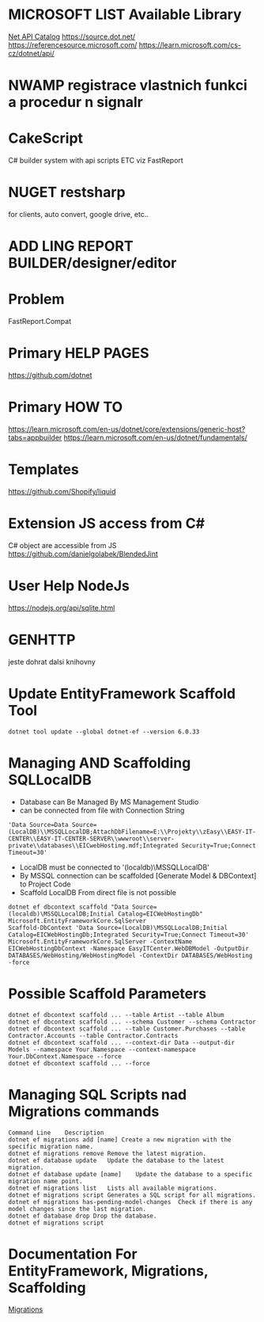 ﻿# MICROSOFT LIST Available Library

[Net API Catalog](https://apisof.net/catalog)
https://source.dot.net/
https://referencesource.microsoft.com/
https://learn.microsoft.com/cs-cz/dotnet/api/



# NWAMP registrace vlastnich funkci a procedur n signalr


# CakeScript 
C# builder system with api scripts ETC
viz FastReport

# NUGET restsharp
for clients, auto convert, google drive, etc..

# ADD LING REPORT BUILDER/designer/editor



# Problem 
FastReport.Compat

# Primary HELP PAGES
https://github.com/dotnet

# Primary HOW TO
https://learn.microsoft.com/en-us/dotnet/core/extensions/generic-host?tabs=appbuilder
https://learn.microsoft.com/en-us/dotnet/fundamentals/

# Templates 
https://github.com/Shopify/liquid

# Extension JS access from C#

C# object are accessible from JS
https://github.com/danielgolabek/BlendedJint

# User Help NodeJs
https://nodejs.org/api/sqlite.html



# GENHTTP 
jeste dohrat dalsi knihovny



# Update EntityFramework Scaffold Tool   

`````         
dotnet tool update --global dotnet-ef --version 6.0.33   
`````        

# Managing AND Scaffolding SQLLocalDB 

- Database can Be Managed By MS Management Studio
- can be connected from file with Connection String

````        
'Data Source=Data Source=(LocalDB)\\MSSQLLocalDB;AttachDbFilename=E:\\Projekty\\zEasy\\EASY-IT-CENTER\\EASY-IT-CENTER-SERVER\\wwwroot\\server-private\\databases\\EICwebHosting.mdf;Integrated Security=True;Connect Timeout=30'

````        

- LocalDB must be connected to '(localdb)\MSSQLLocalDB'   
- By MSSQL connection can be scaffolded [Generate Model & DBContext] to Project Code
- Scaffold LocalDB From direct file is not possible    

`````    
dotnet ef dbcontext scaffold "Data Source=(localdb)\MSSQLLocalDB;Initial Catalog=EICWebHostingDb" Microsoft.EntityFrameworkCore.SqlServer    
Scaffold-DbContext 'Data Source=(LocalDB)\MSSQLLocalDB;Initial Catalog=EICWebHostingDb;Integrated Security=True;Connect Timeout=30' Microsoft.EntityFrameworkCore.SqlServer -ContextName EICWebHostingDbContext -Namespace EasyITCenter.WebDBModel -OutputDir DATABASES/WebHosting/WebHostingModel -ContextDir DATABASES/WebHosting -force    

`````        
# Possible Scaffold Parameters    

`````    
dotnet ef dbcontext scaffold ... --table Artist --table Album    
dotnet ef dbcontext scaffold ... --schema Customer --schema Contractor    
dotnet ef dbcontext scaffold ... --table Customer.Purchases --table Contractor.Accounts --table Contractor.Contracts   
dotnet ef dbcontext scaffold ... --context-dir Data --output-dir Models --namespace Your.Namespace --context-namespace Your.DbContext.Namespace --force   
dotnet ef dbcontext scaffold ... --force   

`````    
# Managing SQL Scripts nad Migrations commands    

`````     
Command Line	Description    
dotnet ef migrations add [name]	Create a new migration with the specific migration name.   
dotnet ef migrations remove	Remove the latest migration.   
dotnet ef database update	Update the database to the latest migration.   
dotnet ef database update [name]	Update the database to a specific migration name point.   
dotnet ef migrations list	Lists all available migrations.   
dotnet ef migrations script	Generates a SQL script for all migrations.   
dotnet ef migrations has-pending-model-changes	Check if there is any model changes since the last migration.   
dotnet ef database drop	Drop the database.   
dotnet ef migrations script   
`````    

# Documentation For EntityFramework, Migrations, Scaffolding     

[Migrations](https://github.com/zzzprojects/docs/blob/master/learnentityframeworkcore.com/pages/migrations/index.md)   

 
